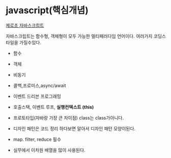 # javascript(핵심개념)

[제로초 자바스크립트](<https://www.youtube.com/watch?v=b4LxIniE9-M&list=PLcqDmjxt30RsqsBv0ZBcJ2J-UK3nV0HT9&index=3>)

자바스크립트는 함수형, 객체형이 모두 가능한 멀티패러다임 언어이다. 여러가지 코딩스타일을 가질수있다. 

* 함수
* 객체
* 비동기
* 콜백,프로미스,async/await
* 이벤트 드리븐 프로그래밍
* 호출스택, 이벤트 루프, **실행컨텍스트 (this)**
* 프로토타입(자바랑 가장 큰 차이점) class는 class가아니다.

* 디자인 패턴은 코드 정리 하다보면 알아서 디자인 패턴 모양이된다.
* map. filter, reduce 필수
* 실무에서 이차원 배열을 많이 사용된다.